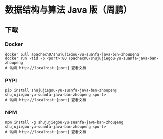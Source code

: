 # 数据结构与算法 Java 版（周鹏）

## 下载

### Docker

```
docker pull apachecn0/shujujiegou-yu-suanfa-java-ban-zhoupeng
docker run -tid -p <port>:80 apachecn0/shujujiegou-yu-suanfa-java-ban-zhoupeng
# 访问 http://localhost:{port} 查看文档
```

### PYPI

```
pip install shujujiegou-yu-suanfa-java-ban-zhoupeng
shujujiegou-yu-suanfa-java-ban-zhoupeng <port>
# 访问 http://localhost:{port} 查看文档
```

### NPM

```
npm install -g shujujiegou-yu-suanfa-java-ban-zhoupeng
shujujiegou-yu-suanfa-java-ban-zhoupeng <port>
# 访问 http://localhost:{port} 查看文档
```